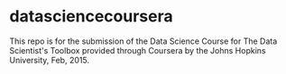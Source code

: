 # datasciencecoursera

This repo is for the submission of the Data Science Course for The Data Scientist's Toolbox provided through Coursera by the Johns Hopkins University, Feb, 2015.
